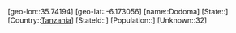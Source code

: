﻿---
location: [-6.173056,35.74194]
type: City
tags:
- geo/City


SpocWebEntityId: 35951
isDeleted: false
confidential: public

---
[geo-lon::35.74194]
[geo-lat::-6.173056]
[name::Dodoma]
[State::]
[Country::[Tanzania](geo/Continent/Africa/Tanzania.md)]
[StateId::]
[Population::]
[Unknown::32]

